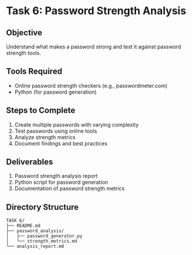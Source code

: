 # Task 6: Password Strength Analysis

## Objective
Understand what makes a password strong and test it against password strength tools.

## Tools Required
- Online password strength checkers (e.g., passwordmeter.com)
- Python (for password generation)

## Steps to Complete

1. Create multiple passwords with varying complexity
2. Test passwords using online tools
3. Analyze strength metrics
4. Document findings and best practices

## Deliverables
1. Password strength analysis report
2. Python script for password generation
3. Documentation of password strength metrics

## Directory Structure
```
TASK 6/
├── README.md
├── password_analysis/
│   ├── password_generator.py
│   └── strength_metrics.md
└── analysis_report.md
```
